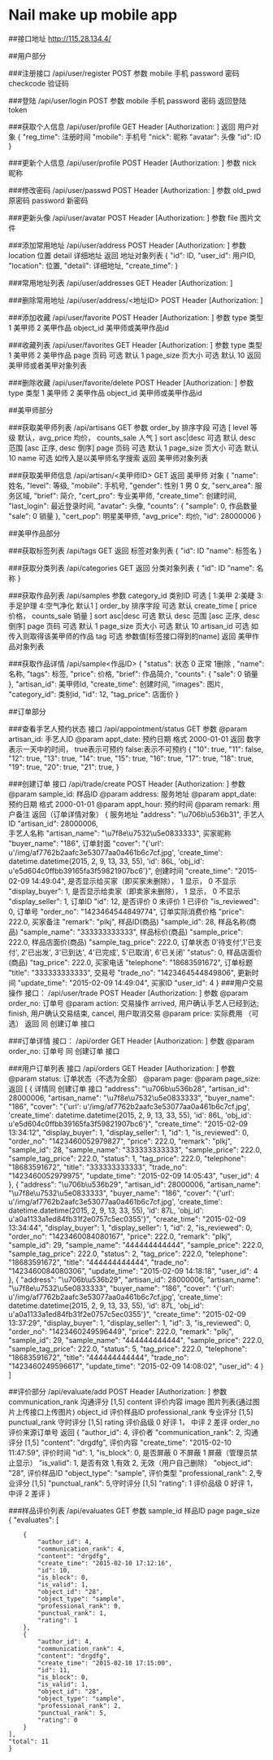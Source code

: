 Nail make up mobile app
====

##接口地址 http://115.28.134.4/

##用户部分

###注册接口
	/api/user/register POST
	参数
		mobile 手机
		password 密码
		checkcode 验证码

###登陆
	/api/user/login POST
	参数 
		mobile 手机
		password 密码
		返回登陆token

###获取个人信息
	/api/user/profile GET Header [Authorization: <token>]
	返回 用户对象
	{
	    "reg_time": 注册时间
	    "mobile": 手机号
	    "nick": 昵称
	    "avatar": 头像
	    "id": ID
	}
	
###更新个人信息
	/api/user/profile POST Header [Authorization: <token>]
	参数 
		nick 昵称
	
###修改密码
	/api/user/passwd POST Header [Authorization: <token>]
	参数 
		old_pwd 原密码
		password 新密码
	
###更新头像
	/api/user/avatar POST Header [Authorization: <token>]
	参数 
		file 图片文件
		
###添加常用地址
	/api/user/address POST Header [Authorization: <token>]
	参数 
		location 位置
		detail 详细地址
	返回 地址对象列表
	{
	    "id": ID,
	    "user_id": 用户ID,
	    "location": 位置,
	    "detail": 详细地址,
	    "create_time":
	}
		
###常用地址列表
	/api/user/addresses GET Header [Authorization: <token>]
		
###删除常用地址
	/api/user/address/<地址ID> POST Header [Authorization: <token>]
		
###添加收藏
	/api/user/favorite POST Header [Authorization: <token>]
	参数 
		type 类型 1 美甲师 2 美甲作品
		object_id 美甲师或美甲作品id
		
###收藏列表
	/api/user/favorites GET Header [Authorization: <token>]
	参数 
		type 类型 1 美甲师 2 美甲作品
		page 页码 可选 默认 1
		page_size 页大小 可选 默认 10
	返回美甲师或者美甲对象列表
		
###删除收藏
	/api/user/favorite/delete POST Header [Authorization: <token>]
	参数 
		type 类型 1 美甲师 2 美甲作品
		object_id 美甲师或美甲作品id

##美甲师部分

###获取美甲师列表
	/api/artisans GET 
	参数
		order_by 排序字段 可选  [ level 等级 默认，avg_price 均价， counts_sale 人气 ]
		sort asc|desc 可选 默认 desc 范围 [asc 正序, desc 倒序]
		page 页码 可选 默认 1
		page_size 页大小 可选 默认 10
		name 可选 如传入是以美甲师名字搜索
	返回 美甲师对象列表

###获取美甲师信息
	/api/artisan/<美甲师ID> GET
	返回 美甲师 对象
	{
	    "name": 姓名,
	    "level": 等级,
	    "mobile": 手机号,
	    "gender": 性别 1 男 0 女,
	    "serv_area": 服务区域,
	    "brief": 简介,
	    "cert_pro": 专业美甲师,
	    "create_time": 创建时间,
	    "last_login": 最近登录时间,
	    "avatar": 头像,
	    "counts": {
	            "sample": 0, 作品数量
	            "sale": 0 销量
	    },
	    "cert_pop": 明星美甲师,
	    "avg_price": 均价,
	    "id": 28000006
	}

##美甲作品部分

###获取标签列表
	/api/tags GET
	返回 标签对象列表
	{
	    "id": ID
	    "name": 标签名
	}
	
###获取分类列表
	/api/categories GET
	返回 分类对象列表
	{
	    "id": ID
	    "name": 名称
	}

###获取作品列表
	/api/samples
	参数
		category_id 类别ID 可选 [ 1:美甲 2:美睫 3:手足护理 4:空气净化 默认1 ]
		order_by 排序字段 可选 默认 create_time  [ price 价格， counts_sale 销量 ]
		sort asc|desc 可选 默认 desc 范围 [asc 正序, desc 倒序]
		page 页码 可选 默认 1
		page_size 页大小 可选 默认 10
		artisan_id 可选 如传入则取得该美甲师的作品
		tag 可选 参数值[标签接口得到的name]
	返回 美甲作品对象列表

###获取作品详情
	/api/sample<作品ID>
	{
	    "status": 状态 0 正常 1删除 ,
	    "name": 名称,
	    "tags": 标签,
	    "price": 价格,
	    "brief": 作品简介,
	    "counts": {
	        "sale": 0 销量
	    },
	    "artisan_id": 美甲师Id,
	    "create_time": 创建时间,
	    "images": 图片,
	    "category_id": 类别id,
	    "id": 12,
	    "tag_price": 店面价
	}

##订单部分

###查看手艺人预约状态 接口 
    /api/appointment/status GET
    参数
        @param artisan_id: 手艺人ID
        @param appt_date: 预约日期 格式 2000-01-01
    返回
    数字表示一天中的时间， true表示可预约 false:表示不可预约
    {
    "10": true, 
    "11": false,
    "12": true,
    "13": true,
    "14": true,
    "15": true,
    "16": true,
    "17": true,
    "18": true,
    "19": true,
    "20": true,
    "21": true,
    }

###创建订单 接口
    /api/trade/create POST Header [Authorization: <token>]
    参数
        @param sample_id: 样品ID
        @param address: 服务地址
        @param appt_date: 预约日期 格式 2000-01-01
        @param appt_hour: 预约时间
        @param remark: 用户备注
    返回（订单详情对象）
    {
     服务地址
    "address": "\u706b\u536b31",
    手艺人ID
    "artisan_id": 28000006,  
    手艺人名称
    "artisan_name": "\u7f8e\u7532\u5e0833333",
    买家昵称
    "buyer_name": "186", 
    订单封面
    "cover": "{'url': u'/img/af7762b2aafc3e53077aa0a461b6c7cf.jpg', 'create_time': datetime.datetime(2015, 2, 9, 13, 33, 55), 'id': 86L, 'obj_id': u'e5d604c0ffbb39165fa3f59821907bc6'}",
    创建时间
    "create_time": "2015-02-09 14:49:04",
    是否显示给买家（即买家未删除）， 1 显示， 0 不显示
    "display_buyer": 1,
    是否显示给卖家（即卖家未删除）， 1 显示， 0 不显示
    "display_seller": 1,
    订单ID
    "id": 12,
    是否评价 0 未评价 1 已评价
    "is_reviewed": 0,
    订单号
    "order_no": "1423464544849774",
    订单实际消费价格
    "price": 222.0,
    买家备注
    "remark": "plkj",
    样品ID(商品)
    "sample_id": 28,
    样品名称(商品)
    "sample_name": "333333333333",
    样品标价(商品)
    "sample_price": 222.0,
    样品店面价(商品)
    "sample_tag_price": 222.0,
    订单状态  0'待支付',1'已支付', 2'已出发', 3'已到达', 4'已完成', 5'已取消', 6'已关闭'
    "status": 0,
    样品店面价(商品)
    "tag_price": 222.0,
    买家电话 
    "telephone": "18683591672",
    订单标题
    "title": "333333333333",
    交易号
    "trade_no": "1423464544849806",
    更新时间 
    "update_time": "2015-02-09 14:49:04",
    买家ID
    "user_id": 4
    }
###用户交易操作 接口：
    /api/user/trade POST Header [Authorization: <token>]
    参数
        @param order_no: 订单号
        @param action: 交易操作 arrived, 用户确认手艺人已经到达; finish, 用户确认交易结束, cancel, 用户取消交易
        @param price: 实际费用 （可选）
    返回
     同 创建订单 接口
     
###订单详情 接口：
    /api/order GET Header [Authorization: <token>]
    参数
        @param order_no: 订单号
    同 创建订单 接口
    
###用户订单列表 接口
    /api/orders GET Header [Authorization: <token>]
    参数
        @param status: 订单状态（不选为全部）
        @param page: 
        @param page_size: 
    返回
    [
    {
    详情同 创建订单 接口
        "address": "\u706b\u536b28",
        "artisan_id": 28000006,
        "artisan_name": "\u7f8e\u7532\u5e0833333",
        "buyer_name": "186",
        "cover": "{'url': u'/img/af7762b2aafc3e53077aa0a461b6c7cf.jpg', 'create_time': datetime.datetime(2015, 2, 9, 13, 33, 55), 'id': 86L, 'obj_id': u'e5d604c0ffbb39165fa3f59821907bc6'}",
        "create_time": "2015-02-09 13:34:12",
        "display_buyer": 1,
        "display_seller": 1,
        "id": 1,
        "is_reviewed": 0,
        "order_no": "1423460052979827",
        "price": 222.0,
        "remark": "plkj",
        "sample_id": 28,
        "sample_name": "333333333333",
        "sample_price": 222.0,
        "sample_tag_price": 222.0,
        "status": 1,
        "tag_price": 222.0,
        "telephone": "18683591672",
        "title": "333333333333",
        "trade_no": "1423460052979975",
        "update_time": "2015-02-09 14:05:43",
        "user_id": 4
    },
    {
        "address": "\u706b\u536b29",
        "artisan_id": 28000006,
        "artisan_name": "\u7f8e\u7532\u5e0833333",
        "buyer_name": "186",
        "cover": "{'url': u'/img/af7762b2aafc3e53077aa0a461b6c7cf.jpg', 'create_time': datetime.datetime(2015, 2, 9, 13, 33, 55), 'id': 87L, 'obj_id': u'a0a1133a1ed84fb31f2e0757c5ec0355'}",
        "create_time": "2015-02-09 13:34:44",
        "display_buyer": 1,
        "display_seller": 1,
        "id": 2,
        "is_reviewed": 0,
        "order_no": "1423460084080167",
        "price": 222.0,
        "remark": "plkj",
        "sample_id": 29,
        "sample_name": "444444444444",
        "sample_price": 222.0,
        "sample_tag_price": 222.0,
        "status": 2,
        "tag_price": 222.0,
        "telephone": "18683591672",
        "title": "444444444444",
        "trade_no": "1423460084080306",
        "update_time": "2015-02-09 14:18:18",
        "user_id": 4
    },
    {
        "address": "\u706b\u536b29",
        "artisan_id": 28000006,
        "artisan_name": "\u7f8e\u7532\u5e0833333",
        "buyer_name": "186",
        "cover": "{'url': u'/img/af7762b2aafc3e53077aa0a461b6c7cf.jpg', 'create_time': datetime.datetime(2015, 2, 9, 13, 33, 55), 'id': 87L, 'obj_id': u'a0a1133a1ed84fb31f2e0757c5ec0355'}",
        "create_time": "2015-02-09 13:37:29",
        "display_buyer": 1,
        "display_seller": 1,
        "id": 3,
        "is_reviewed": 0,
        "order_no": "1423460249596449",
        "price": 222.0,
        "remark": "plkj",
        "sample_id": 29,
        "sample_name": "444444444444",
        "sample_price": 222.0,
        "sample_tag_price": 222.0,
        "status": 5,
        "tag_price": 222.0,
        "telephone": "18683591672",
        "title": "444444444444",
        "trade_no": "1423460249596617",
        "update_time": "2015-02-09 14:08:02",
        "user_id": 4
    }
    ]
    
##评价部分
    /api/evaluate/add POST Header [Authorization: <token>]
    参数
    communication_rank 沟通评分 [1,5]
    content 评价内容
    image 图片列表(通过图片上传接口上传图片)
    object_id 评价样品ID
    professional_rank 专业评分 [1,5]
    punctual_rank 守时评分 [1,5]
    rating 评价品级 0 好评 1， 中评 2 差评
    order_no 评价来源订单号
    返回
    {
        "author_id": 4, 评价者
        "communication_rank": 2, 沟通评分 [1,5]
        "content": "drgdfg", 评价内容
        "create_time": "2015-02-10 11:47:59", 评价时间
        "id": 1,
        "is_block": 0, 是否屏蔽 0 不屏蔽 1 屏蔽（管理员禁止显示）
        "is_valid": 1, 是否有效 1,有效 2, 无效（用户自己删除）
        "object_id": "28", 评价样品ID
        "object_type": "sample", 评价类型
        "professional_rank": 2,专业评分 [1,5]
        "punctual_rank": 5,守时评分 [1,5]
        "rating": 1 评价品级 0 好评 1， 中评 2 差评
    }
    
###样品评价列表
    /api/evaluates GET
    参数
    sample_id 样品ID
    page
    page_size
    {
    "evaluates": [
       
        {
            "author_id": 4,
            "communication_rank": 4,
            "content": "drgdfg",
            "create_time": "2015-02-10 17:12:16",
            "id": 10,
            "is_block": 0,
            "is_valid": 1,
            "object_id": "28",
            "object_type": "sample",
            "professional_rank": 0,
            "punctual_rank": 1,
            "rating": 1
        },
        {
            "author_id": 4,
            "communication_rank": 4,
            "content": "drgdfg",
            "create_time": "2015-02-10 17:15:00",
            "id": 11,
            "is_block": 0,
            "is_valid": 1,
            "object_id": "28",
            "object_type": "sample",
            "professional_rank": 2,
            "punctual_rank": 5,
            "rating": 0
        }
    ],
    "total": 11
    }